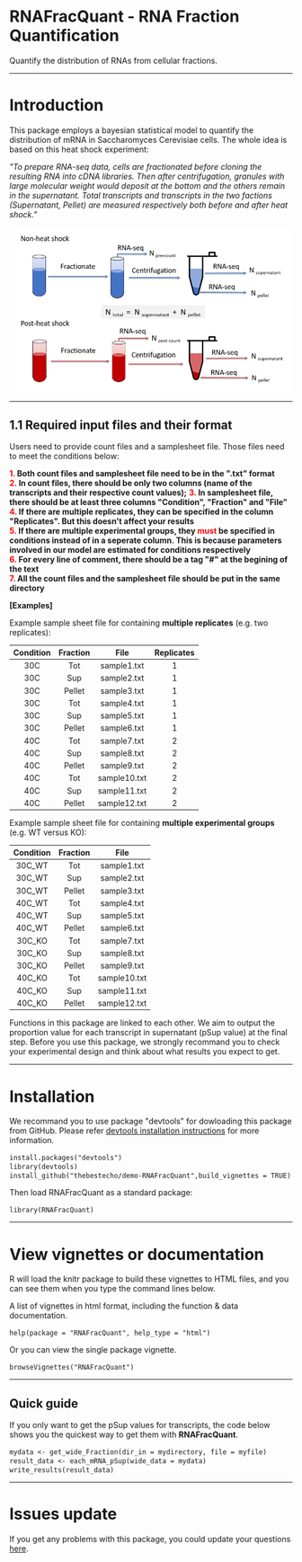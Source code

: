 # RNAFracQuant - RNA Fraction Quantification
Quantify the distribution of RNAs from cellular fractions.

------------

# Introduction
This package employs a bayesian statistical model to quantify the distribution of mRNA in Saccharomyces Cerevisiae cells. The whole idea is based on this heat shock experiment:

*"To prepare RNA-seq data, cells are fractionated before cloning the resulting RNA into cDNA libraries. Then after centrifugation, granules with large molecular weight would deposit at the bottom and the others remain in the supernatant. Total transcripts and transcripts in the two factions (Supernatant, Pellet) are measured respectively both before and after heat shock."*

![Experiment example design](man/figures/Experiment_design.png)

-----------

## 1.1 Required input files and their format
Users need to provide count files and a samplesheet file. Those files need to meet the conditions below:

**<span style="color:red;">1.</span> Both count files and samplesheet file need to be in the ".txt" format**  
**<span style="color:red;">2.</span> In count files, there should be only two columns (name of the transcripts and their respective count values);**
**<span style="color:red;">3.</span> In samplesheet file, there should be at least three columns "Condition", "Fraction" and "File"**  
**<span style="color:red;">4.</span> If there are multiple replicates, they can be specified in the column "Replicates". But this doesn't affect your results**  
**<span style="color:red;">5.</span> If there are multiple experimental groups, they <span style="color:red;">must</span> be specified in conditions instead of in a seperate column. This is because parameters involved in our model are estimated for conditions respectively**  
**<span style="color:red;">6.</span> For every line of comment, there should be a tag "#" at the begining of the text**  
**<span style="color:red;">7.</span> All the count files and the samplesheet file should be put in the same directory**  

**[Examples]**

Example sample sheet file for containing **multiple replicates** (e.g. two replicates):

|Condition | Fraction | File       | Replicates |
|  :----:  | :----:   |    :---:   |  :---:     |
| 30C	     | Tot	    |sample1.txt |	1         |
| 30C      | Sup      |sample2.txt |	1         |
| 30C	     | Pellet	  |sample3.txt |	1         |
| 30C      | Tot      |sample4.txt |	1         |
| 30C	     | Sup	    |sample5.txt |	1         |
| 30C      | Pellet   |sample6.txt |	1         |
| 40C	     | Tot	    |sample7.txt |	2         |
| 40C      | Sup      |sample8.txt |	2         |
| 40C	     | Pellet	  |sample9.txt |	2         |
| 40C      | Tot      |sample10.txt|	2         |
| 40C	     | Sup	    |sample11.txt|	2         |
| 40C      | Pellet   |sample12.txt|	2         |


Example sample sheet file for containing **multiple experimental groups** (e.g. WT versus KO):

|Condition | Fraction | File       |
|  :----:  | :----:   |    :---:   |
| 30C_WT	 | Tot	    |sample1.txt |
| 30C_WT   | Sup      |sample2.txt |
| 30C_WT	 | Pellet	  |sample3.txt |
| 40C_WT   | Tot      |sample4.txt |
| 40C_WT	 | Sup	    |sample5.txt |        
| 40C_WT   | Pellet   |sample6.txt |
| 30C_KO	 | Tot	    |sample7.txt |
| 30C_KO   | Sup      |sample8.txt |
| 30C_KO	 | Pellet	  |sample9.txt |
| 40C_KO   | Tot      |sample10.txt|
| 40C_KO	 | Sup	    |sample11.txt|
| 40C_KO   | Pellet   |sample12.txt|

Functions in this package are linked to each other. We aim to output the proportion value for each transcript in supernatant (pSup value) at the final step. Before you use this package, we strongly recommand you to check your experimental design and think about what results you expect to get.

-----------

# Installation

We recommand you to use package "devtools" for dowloading this package from GitHub. Please refer [devtools installation instructions](https://www.r-project.org/nosvn/pandoc/devtools.html) for more information.

```
install.packages("devtools")
library(devtools)
install_github("thebestecho/demo-RNAFracQuant",build_vignettes = TRUE)
```

Then load RNAFracQuant as a standard package:
```
library(RNAFracQuant)
```

---------

# View vignettes or documentation

R will load the knitr package to build these vignettes to HTML files, and you can see them when you type the command lines below.

A list of vignettes in html format, including the function & data documentation.
```
help(package = "RNAFracQuant", help_type = "html")
```
Or you can view the single package vignette.
```
browseVignettes("RNAFracQuant")
```

----------------

## Quick guide

If you only want to get the pSup values for transcripts, the code below shows you the quickest way to get them with **RNAFracQuant**.
```
mydata <- get_wide_Fraction(dir_in = mydirectory, file = myfile)
result_data <- each_mRNA_pSup(wide_data = mydata)
write_results(result_data)
```

---------



# Issues update
If you get any problems with this package, you could update your questions [here](https://github.com/thebestecho/demo-RNAFracQuant/issues).
